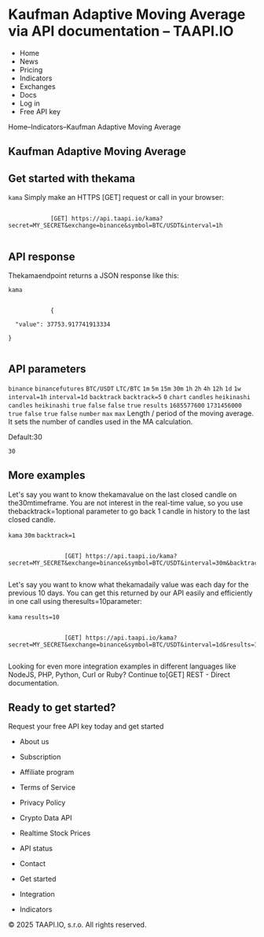# Kaufman Adaptive Moving Average via API documentation – TAAPI.IO

- Home
- News
- Pricing
- Indicators
- Exchanges
- Docs
- Log in
- Free API key

Home–Indicators–Kaufman Adaptive Moving Average


## Kaufman Adaptive Moving Average

## Get started with thekama
`kama` Simply make an HTTPS [GET] request or call in your browser:


```

			[GET] https://api.taapi.io/kama?secret=MY_SECRET&exchange=binance&symbol=BTC/USDT&interval=1h
		
```

## API response
Thekamaendpoint returns a JSON response like this:

`kama` 
```

			{
  "value": 37753.917741913334
}
		
```

## API parameters
`binance` `binancefutures` `BTC/USDT` `LTC/BTC` `1m` `5m` `15m` `30m` `1h` `2h` `4h` `12h` `1d` `1w` `interval=1h` `interval=1d` `backtrack` `backtrack=5` `0` `chart` `candles` `heikinashi` `candles` `heikinashi` `true` `false` `false` `true` `results` `1685577600` `1731456000` `true` `false` `true` `false` `number` `max` `max` Length / period of the moving average. It sets the number of candles used in the MA calculation.

Default:30

`30` 
## More examples
Let's say you want to know thekamavalue on the last closed candle on the30mtimeframe. You are not interest in the real-time value, so you use thebacktrack=1optional parameter to go back 1 candle in history to the last closed candle.

`kama` `30m` `backtrack=1` 
```

				[GET] https://api.taapi.io/kama?secret=MY_SECRET&exchange=binance&symbol=BTC/USDT&interval=30m&backtrack=1
			
```
Let's say you want to know what thekamadaily value was each day for the previous 10 days. You can get this returned by our API easily and efficiently in one call using theresults=10parameter:

`kama` `results=10` 
```

				[GET] https://api.taapi.io/kama?secret=MY_SECRET&exchange=binance&symbol=BTC/USDT&interval=1d&results=10
			
```
Looking for even more integration examples in different languages like NodeJS, PHP, Python, Curl or Ruby? Continue to[GET] REST - Direct documentation.


## Ready to get started?
Request your free API key today and get started

- About us
- Subscription
- Affiliate program
- Terms of Service
- Privacy Policy
- Crypto Data API
- Realtime Stock Prices
- API status
- Contact

- Get started
- Integration
- Indicators

© 2025 TAAPI.IO, s.r.o. All rights reserved.

